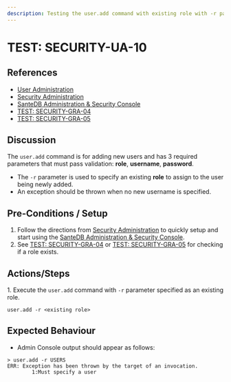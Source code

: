```yaml
---
description: Testing the user.add command with existing role with -r parameter only.
---
```


# TEST: SECURITY-UA-10

## References

* [User Administration](../../../../../../operations/server-administration/santedb-icdr-admin-console/user-administration.md)
* [Security Administration](../../../../../../operations/system-administration/security-administration/#demo-environment)&#x20;
* [SanteDB Administration & Security Console](../../../../../../operations/server-administration/santedb-icdr-admin-console/)
* [TEST: SECURITY-GRA-04](../group-role-administration/test-security-gra-04.md)
* [TEST: SECURITY-GRA-05](../group-role-administration/test-security-gra-05.md)

## Discussion

The `user.add` command is for adding new users and has 3 required parameters that must pass validation: **role**, **username**, **password**.&#x20;

* The `-r` parameter is used to specify an existing **role** to assign to the user being newly added.&#x20;
* An exception should be thrown when no new username is specified.

## Pre-Conditions / Setup

1. Follow the directions from [Security Administration](../../../../../../operations/system-administration/security-administration/#demo-environment) to quickly setup and start using the [SanteDB Administration & Security Console](../../../../../../operations/server-administration/santedb-icdr-admin-console/).
2. See [TEST: SECURITY-GRA-04](../group-role-administration/test-security-gra-04.md) or [TEST: SECURITY-GRA-05](../group-role-administration/test-security-gra-05.md) for checking if a role exists.

## Actions/Steps

1\. Execute the `user.add` command with `-r` parameter specified as an existing role.

```
user.add -r <existing role>
```

## Expected Behaviour

* Admin Console output should appear as follows:

```
> user.add -r USERS
ERR: Exception has been thrown by the target of an invocation.
        1:Must specify a user
```
